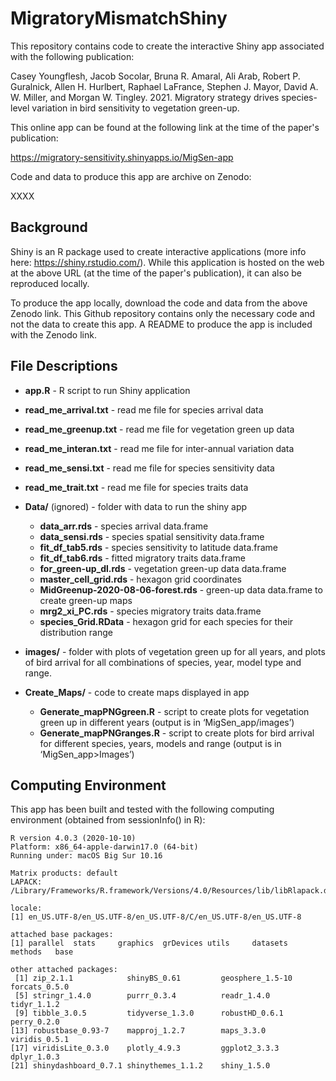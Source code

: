 # MigratoryMismatchShiny

This repository contains code to create the interactive Shiny app associated with the following publication:

Casey Youngflesh, Jacob Socolar, Bruna R. Amaral, Ali Arab, Robert P. Guralnick, Allen H. Hurlbert, Raphael LaFrance, Stephen J. Mayor, David A. W. Miller, and Morgan W. Tingley. 2021. Migratory strategy drives species-level variation in bird sensitivity to vegetation green-up.

This online app can be found at the following link at the time of the paper's publication:

https://migratory-sensitivity.shinyapps.io/MigSen-app

Code and data to produce this app are archive on Zenodo:

XXXX


Background
----------

Shiny is an R package used to create interactive applications (more info here: https://shiny.rstudio.com/). While this application is hosted on the web at the above URL (at the time of the paper's publication), it can also be reproduced locally. 

To produce the app locally, download the code and data from the above Zenodo link. This Github repository contains only the necessary code and not the data to create this app. A README to produce the app is included with the Zenodo link.


File Descriptions
-----------------
- **app.R** - R script to run Shiny application

- **read_me_arrival.txt** - read me file for species arrival data

- **read_me_greenup.txt** - read me file for vegetation green up data

- **read_me_interan.txt** - read me file for inter-annual variation data

- **read_me_sensi.txt** - read me file for species sensitivity data

- **read_me_trait.txt** - read me file for species traits data

- **Data/** (ignored) - folder with data to run the shiny app
   - **data_arr.rds** - species arrival data.frame
   - **data_sensi.rds** - species spatial sensitivity data.frame
   - **fit_df_tab5.rds** - species sensitivity to latitude data.frame
   - **fit_df_tab6.rds** - fitted migratory traits data.frame
   - **for_green-up_dl.rds** - vegetation green-up data data.frame
   - **master_cell_grid.rds** - hexagon grid coordinates
   - **MidGreenup-2020-08-06-forest.rds** - green-up data data.frame to create green-up maps
   - **mrg2_xi_PC.rds** - species migratory traits data.frame
   - **species_Grid.RData** - hexagon grid for each species for their distribution range
- **images/** - folder with plots of vegetation green up for all years, and plots of bird arrival for all combinations of species, year, model type and range.
- **Create_Maps/** - code to create maps displayed in app
	- **Generate_mapPNGgreen.R** - script to create plots for vegetation green up in different years (output is in ‘MigSen_app/images’)
	- **Generate_mapPNGranges.R** - script to create plots for bird arrival for different species, years, models and range (output is in ‘MigSen_app>Images’)


Computing Environment
---------------------

This app has been built and tested with the following computing environment (obtained from sessionInfo() in R):

```
R version 4.0.3 (2020-10-10)
Platform: x86_64-apple-darwin17.0 (64-bit)
Running under: macOS Big Sur 10.16

Matrix products: default
LAPACK: /Library/Frameworks/R.framework/Versions/4.0/Resources/lib/libRlapack.dylib

locale:
[1] en_US.UTF-8/en_US.UTF-8/en_US.UTF-8/C/en_US.UTF-8/en_US.UTF-8

attached base packages:
[1] parallel  stats     graphics  grDevices utils     datasets  methods   base     

other attached packages:
 [1] zip_2.1.1            shinyBS_0.61         geosphere_1.5-10     forcats_0.5.0       
 [5] stringr_1.4.0        purrr_0.3.4          readr_1.4.0          tidyr_1.1.2         
 [9] tibble_3.0.5         tidyverse_1.3.0      robustHD_0.6.1       perry_0.2.0         
[13] robustbase_0.93-7    mapproj_1.2.7        maps_3.3.0           viridis_0.5.1       
[17] viridisLite_0.3.0    plotly_4.9.3         ggplot2_3.3.3        dplyr_1.0.3         
[21] shinydashboard_0.7.1 shinythemes_1.1.2    shiny_1.5.0  
```
